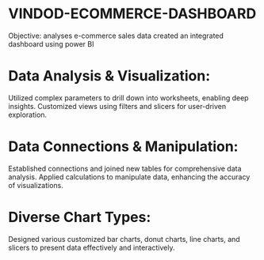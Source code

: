 # VINDOD-ECOMMERCE-DASHBOARD
Objective: analyses e-commerce sales data created an integrated dashboard using power BI

# Data Analysis & Visualization:

Utilized complex parameters to drill down into worksheets, enabling deep insights.
Customized views using filters and slicers for user-driven exploration.
# Data Connections & Manipulation:

Established connections and joined new tables for comprehensive data analysis.
Applied calculations to manipulate data, enhancing the accuracy of visualizations.
# Diverse Chart Types:

Designed various customized bar charts, donut charts, line charts, and slicers to present data effectively and interactively.

